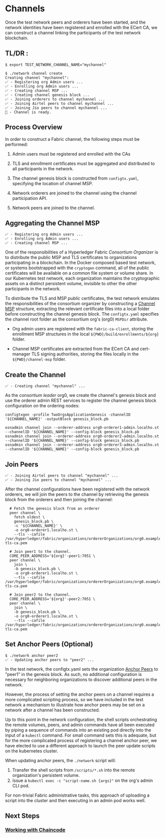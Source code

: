 # Channels 

Once the test network peers and orderers have been started, and the network identities have been registered 
and enrolled with the ECert CA, we can construct a channel linking the participants of the test network 
blockchain. 

## TL/DR : 

```
$ export TEST_NETWORK_CHANNEL_NAME="mychannel" 

$ ./network channel create 
Creating channel "mychannel":
✅ - Registering org Admin users ...
✅ - Enrolling org Admin users ...
✅ - Creating channel MSP ...
✅ - Creating channel genesis block ...
✅ - Joining orderers to channel mychannel ...
✅ - Joining Airtel peers to channel mychannel ...
✅ - Joining Jio peers to channel mychannel ...
🏁 - Channel is ready.
```

## Process Overview 

In order to construct a Fabric channel, the following steps must be performed: 

1. Admin users must be registered and enrolled with the CAs

2. TLS and enrollment certificates must be aggregated and distributed to all participants in the network.   
   
3. The channel genesis block is constructed from `configtx.yaml`, specifying the location of channel MSP.
   
4. Network orderers are joined to the channel using the channel participation API.

5. Network peers are joined to the channel.


## Aggregating the Channel MSP 
```shell
✅ - Registering org Admin users ...
✅ - Enrolling org Admin users ...
✅ - Creating channel MSP ...
```

One of the responsibilities of a Hyperledger Fabric _Consortium Organizer_ is to distribute the public MSP and 
TLS certificates to organizations participating in a blockchain.  In the Docker composed based test network, or 
systems bootstrapped with the `cryptogen` command, all of the public certificates will be available on a common 
file system or volume share.  In our Kubernetes test network, each organization maintains the cryptographic 
assets on a distinct persistent volume, invisible to other the other participants in the network.

To distribute the TLS and MSP _public_ certificates, the test network emulates the responsibilities of the 
consortium organizer by constructing a [Channel MSP](https://hyperledger-fabric.readthedocs.io/en/latest/membership/membership.html#channel-msps) 
structure, extracting the relevant certificate files into a local folder before constructing the channel 
genesis block.  The `configtx.yaml` specifies the channel root folder as the consortium org's (org0) `MSPDir`
attribute. 

- Org admin users are registered with the `fabric-ca-client`, storing the enrollment MSP structures in the local 
`${PWD}/build/enrollments/${org}` folder.

- Channel MSP certificates are extracted from the ECert CA and cert-manager TLS signing authorities, storing the files
locally in the `${PWD}/channel-msp` folder.


## Create the Channel 
```shell
✅ - Creating channel "mychannel" ...
```

As the _consortium leader_ org0, we create the channel's genesis block and use the orderer admin REST 
services to register the channel genesis block configuration on the ordering nodes: 

```shell
configtxgen -profile TwoOrgsApplicationGenesis -channelID '${CHANNEL_NAME}' -outputBlock genesis_block.pb

osnadmin channel join --orderer-address org0-orderer1-admin.localho.st --channelID '${CHANNEL_NAME}' --config-block genesis_block.pb
osnadmin channel join --orderer-address org0-orderer2-admin.localho.st --channelID '${CHANNEL_NAME}' --config-block genesis_block.pb
osnadmin channel join --orderer-address org0-orderer3-admin.localho.st --channelID '${CHANNEL_NAME}' --config-block genesis_block.pb
```


## Join Peers

```shell
✅ - Joining Airtel peers to channel "mychannel" ...
✅ - Joining Jio peers to channel "mychannel" ...
```

After the channel configurations have been registered with the network orderers, we will join the peers to the channel 
by retrieving the genesis block from the orderers and then joining the channel:

```shell
  # Fetch the genesis block from an orderer
  peer channel \
    fetch oldest \
    genesis_block.pb \
    -c '${CHANNEL_NAME}' \
    -o org0-orderer1.localho.st \
    --tls --cafile /var/hyperledger/fabric/organizations/ordererOrganizations/org0.example.com/msp/tlscacerts/org0-tls-ca.pem

  # Join peer1 to the channel.
  CORE_PEER_ADDRESS='${org}'-peer1:7051 \
  peer channel \
    join \
    -b genesis_block.pb \
    -o org0-orderer1.localho.st \
    --tls --cafile /var/hyperledger/fabric/organizations/ordererOrganizations/org0.example.com/msp/tlscacerts/org0-tls-ca.pem

  # Join peer2 to the channel.
  CORE_PEER_ADDRESS='${org}'-peer2:7051 \
  peer channel \
    join \
    -b genesis_block.pb \
    -o org0-orderer1.localho.st \
    --tls --cafile /var/hyperledger/fabric/organizations/ordererOrganizations/org0.example.com/msp/tlscacerts/org0-tls-ca.pem
```


## Set Anchor Peers (Optional)
```shell
$ ./network anchor peer2 
✅ - Updating anchor peers to "peer2" ... 
```

In the test network, the configtx.yaml sets the organization [Anchor Peers](https://hyperledger-fabric.readthedocs.io/en/latest/glossary.html?highlight=anchor#anchor-peer)
to "peer1" in the genesis block.  As such, no additional configuration is necessary for neighboring 
organizations to discover additional peers in the network.

However, the process of setting the anchor peers on a channel requires a more complicated scripting process, so we 
have included in the test network a mechanism to illustrate how anchor peers may be set on a network after a 
channel has been constructed.

Up to this point in the network configuration, the shell scripts orchestrating the remote volumes, peers, and 
admin commands have all been executed by piping a sequence of commands into an existing pod directly 
into the input of a `kubectl` command.  For small command sets this is adequate, but for the more complicated 
process of registering a channel anchor peer, we have elected to use a different approach to launch the peer 
update scripts on the kubernetes cluster.

When updating anchor peers, the `./network` script will: 

1.  Transfer the shell scripts from `/scripts/*.sh` into the remote organization's persistent volume.
2.  Issue a `kubectl exec -c "script-name.sh {args}"` on the org's admin CLI pod.

For non-trivial Fabric administrative tasks, this approach of uploading a script into the cluster and then 
executing in an admin pod works well. 


## Next Steps 

### [Working with Chaincode](CHAINCODE.md)